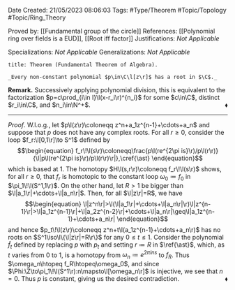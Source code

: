 <div class="topSpace"></div>

Date Created: 21/05/2023 08:06:03
Tags: #Type/Theorem #Topic/Topology #Topic/Ring_Theory

Proved by: [[Fundamental group of the circle]]
References: [[Polynomial ring over fields is a EUD]], [[Root iff factor]]
Justifications: _Not Applicable_

Specializations: _Not Applicable_
Generalizations: _Not Applicable_

``` ad-Theorem
title: Theorem (Fundamental Theorem of Algebra).

_Every non-constant polynomial $p\in\C\l[z\r]$ has a root in $\C$._

```

**Remark.** Successively applying polynomial division, this is equivalent to the factorization $p=c\prod_{i\in I}\l(x-r_i\r)^{n_i}$ for some $c\in\C$, distinct $r_i\in\C$, and $n_i\in\N^+$.<span style="float:right;">$\blacklozenge$</span>

---

_Proof_. W.l.o.g., let $p\l(z\r)\coloneqq z^n+a_1z^{n-1}+\cdots+a_n$ and suppose that $p$ does not have any complex roots. For all $r\geq0$, consider the loop $f_r:\l[0,1\r]\to S^1$ defined by
$$\begin{equation}
    f_r\!\l(s\r)\coloneqq\frac{p\l(re^{2\pi is}\r)/p\l(r\r)}{\l|p\l(re^{2\pi is}\r)/p\l(r\r)\r|},\cref{\ast}
\end{equation}$$
which is based at $1$. The homotopy $H\l(s,r\r)\coloneqq f_r\!\l(s\r)$ shows, for all $r\geq0$, that $f_r$ is homotopic to the constant loop $\omega_0\coloneqq f_0$ in $\pi_1\!\l(S^1,1\r)$. On the other hand, let $R>1$ be bigger than $\l|a_1\r|+\cdots+\l|a_n\r|$. Then, for all $\l|z\r|=R$, we have
$$\begin{equation}
    \l|z^n\r|>\l(\l|a_1\r|+\cdots+\l|a_n\r|\r)\l|z^{n-1}\r|>\l|a_1z^{n-1}\r|+\l|a_2z^{n-2}\r|+\cdots+\l|a_n\r|\geq\l|a_1z^{n-1}+\cdots+a_n\r|
\end{equation}$$
and hence $p_t\!\l(z\r)\coloneqq z^n+t\l(a_1z^{n-1}+\cdots+a_n\r)$ has no roots on $S^1\iso\l\{\l|z\r|=R\r\}$ for any $0\leq t\leq 1$. Consider the polynomial $\widetilde{f}_t$ defined by replacing $p$ with $p_t$ and setting $r\coloneqq R$ in $\ref{\ast}$, which, as $t$ varies from $0$ to $1$, is a homotopy from $\omega_n\coloneqq e^{2\pi ins}$ to $f_R$. Thus $\omega_n\htopeq f_R\htopeq\omega_0$, and since $\Phi:\Z\to\pi_1\!\l(S^1\r):n\mapsto\l[\omega_n\r]$ is injective, we see that $n=0$. Thus $p$ is constant, giving us the desired contradiction.<span style="float:right;">$\blacklozenge$</span>
